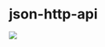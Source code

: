 # json-http-api
<a href="http://teamcity/viewType.html?buildTypeId=btN&guest=1">
<img src="http://teamcity/app/rest/builds/buildType:(id:btN)/statusIcon"/>
</a>